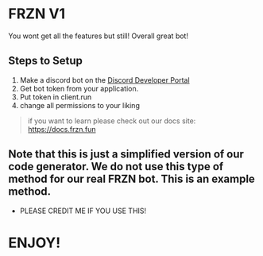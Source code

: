 # FRZN V1

You wont get all the features but still! Overall great bot!

## Steps to Setup

1. Make a discord bot on the [Discord Developer Portal](https://discord.com/developers/applications)
2. Get bot token from your application.
3. Put token in client.run
4. change all permissions to your liking

> if you want to learn please check out our docs site: https://docs.frzn.fun

## Note that this is just a simplified version of our code generator. We do not use this type of method for our real FRZN bot. This is an example method.

* PLEASE CREDIT ME IF YOU USE THIS!

# ENJOY!
